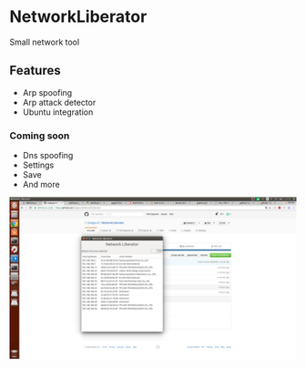 # NetworkLiberator
Small network tool

## Features

- Arp spoofing
- Arp attack detector
- Ubuntu integration

### Coming soon
- Dns spoofing
- Settings
- Save
- And more

![screen](/Gui/Assets/screen.png)
